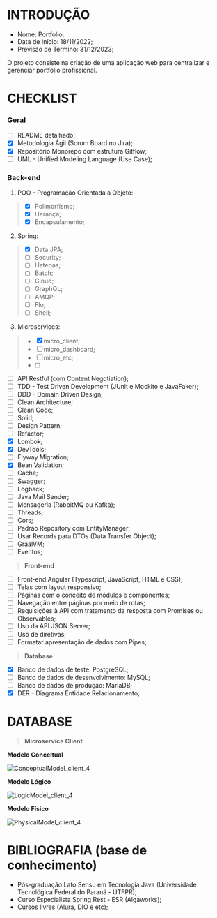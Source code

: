 # INTRODUÇÃO

- Nome: Portfolio;
- Data de Início: 18/11/2022;
- Previsão de Término: 31/12/2023;

O projeto consiste na criação de uma aplicação web para centralizar e gerenciar portfolio profissional. 


# CHECKLIST

### __Geral__

- [ ] README detalhado;
- [x] Metodologia Ágil (Scrum Board no Jira);
- [x] Repositório Monorepo com estrutura Gitflow;
- [ ] UML - Unified Modeling Language (Use Case);

### __Back-end__

1. POO - Programação Orientada a Objeto:
> - [x] Polimorfismo; 
> - [x] Herança; 
> - [x] Encapsulamento; 

2. Spring:
> - [x] Data JPA; 
> - [ ] Security; 
> - [ ] Hateoas; 
> - [ ] Batch; 
> - [ ] Cloud; 
> - [ ] GraphQL; 
> - [ ] AMQP; 
> - [ ] Flo; 
> - [ ] Shell; 

3. Microservices: 
> - [x] micro_client; 
> - [ ] micro_dashboard; 
> - [ ] micro_etc;
> - [ ]


- [ ] API Restful (com Content Negotiation);
- [ ] TDD - Test Driven Development (JUnit e Mockito e JavaFaker);
- [ ] DDD - Domain Driven Design;
- [ ] Clean Architecture;
- [ ] Clean Code;
- [ ] Solid;
- [ ] Design Pattern;
- [ ] Refactor;
- [x] Lombok; 
- [x] DevTools;
- [ ] Flyway Migration;
- [x] Bean Validation;
- [ ] Cache;
- [ ] Swagger;
- [ ] Logback;
- [ ] Java Mail Sender;
- [ ] Mensageria (RabbitMQ ou Kafka);
- [ ] Threads;
- [ ] Cors;
- [ ] Padrão Repository com EntityManager;
- [ ] Usar Records para DTOs (Data Transfer Object);
- [ ] GraalVM;
- [ ] Eventos;

> __Front-end__

- [ ] Front-end Angular (Typescript, JavaScript, HTML e CSS);
- [ ] Telas com layout responsivo;
- [ ] Páginas com o conceito de módulos e componentes;
- [ ] Navegação entre páginas por meio de rotas;
- [ ] Requisições à API com tratamento da resposta com Promises ou Observables;
- [ ] Uso da API JSON Server;
- [ ] Uso de diretivas;
- [ ] Formatar apresentação de dados com Pipes;

> __Database__

- [x] Banco de dados de teste: PostgreSQL;
- [ ] Banco de dados de desenvolvimento: MySQL;
- [ ] Banco de dados de produção: MariaDB;
- [x] DER - Diagrama Entidade Relacionamento;

# DATABASE

> __Microservice Client__

__Modelo Conceitual__

![ConceptualModel_client_4](https://user-images.githubusercontent.com/64662590/205642135-fb61485d-d0e7-40b1-aa66-3502515fbe58.png)

__Modelo Lógico__

![LogicModel_client_4](https://user-images.githubusercontent.com/64662590/205642082-bcdefccb-837a-439c-b53d-91b34d3f29b2.png)

__Modelo Físico__

![PhysicalModel_client_4](https://user-images.githubusercontent.com/64662590/205642040-1a1d8a1d-a610-45fb-82a4-b11aa37b7dae.png)

# BIBLIOGRAFIA (base de conhecimento)

- Pós-graduação Lato Sensu em Tecnologia Java (Universidade Tecnológica Federal do Paraná - UTFPR);
- Curso Especialista Spring Rest - ESR (Algaworks);
- Cursos livres (Alura, DIO e etc);

